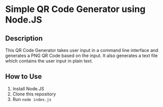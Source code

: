 # Simple QR Code Generator using Node.JS

## Description
This QR Code Generator takes user input in a command line interface and generates a PNG QR Code based on the input.
It also generates a text file which contains the user input in plain text.

## How to Use
1. Install Node.JS
2. Clone this repository
3. Run `node index.js`
